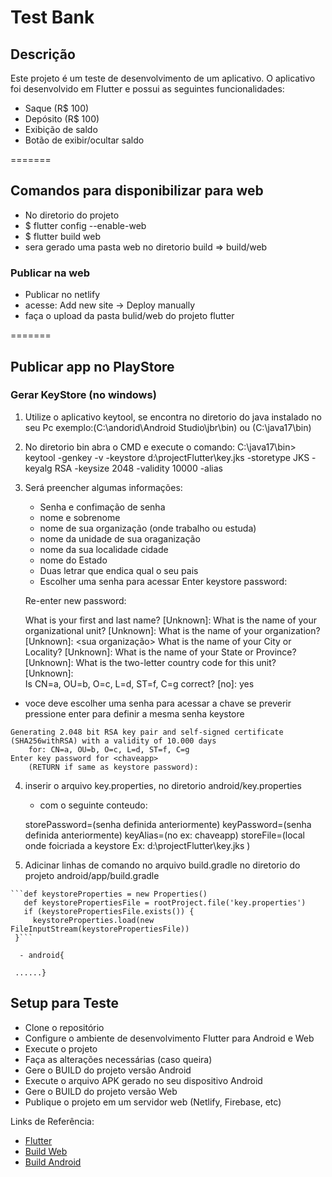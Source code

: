 # Test Bank

## Descrição    
Este projeto é um teste de desenvolvimento de um aplicativo. O aplicativo foi desenvolvido em Flutter e possui as seguintes funcionalidades:
- Saque (R$ 100)
- Depósito (R$ 100)
- Exibição de saldo
- Botão de exibir/ocultar saldo

=======
## Comandos para disponibilizar para web
- No diretorio do projeto
- $ flutter config --enable-web
- $ flutter build web
- sera gerado uma pasta web no diretorio build => build/web
### Publicar na web
- Publicar no netlify
- acesse: Add new site -> Deploy manually
- faça o upload da pasta bulid/web do projeto flutter

=======

## Publicar app no PlayStore

### Gerar KeyStore (no windows)

 1. Utilize o aplicativo keytool, se encontra no diretorio do java instalado no seu Pc exemplo:(C:\andorid\Android Studio\jbr\bin) ou (C:\java17\bin)

 2. No diretorio bin abra o CMD e execute o comando: C:\java17\bin> keytool -genkey -v -keystore d:\projectFlutter\key.jks -storetype JKS -keyalg RSA -keysize 2048 -validity 10000 -alias <chaveapp>

 3. Será preencher algumas informações:
    - Senha e confimação de senha
    - nome e sobrenome
    - nome de sua organização (onde trabalho ou estuda)
    - nome da unidade de sua oraganização
    - nome da sua localidade cidade
    - nome do Estado
    - Duas letrar que endica qual o seu pais
    - Escolher uma senha para acessar
    Enter keystore password: 

    Re-enter new password:

    What is your first and last name?
      [Unknown]:  <seu nome>
    What is the name of your organizational unit?
      [Unknown]: <sua unidade organizacional>
    What is the name of your organization?
      [Unknown]:  <sua organização>
    What is the name of your City or Locality?
      [Unknown]: <sua cidade>
    What is the name of your State or Province?
      [Unknown]: <seu estado>
    What is the two-letter country code for this unit?
      [Unknown]: <br>
    Is CN=a, OU=b, O=c, L=d, ST=f, C=g correct?
      [no]:  yes

   - voce deve escolher uma senha para acessar a chave se preverir pressione enter para definir a mesma senha keystore
   
    Generating 2.048 bit RSA key pair and self-signed certificate (SHA256withRSA) with a validity of 10.000 days
        for: CN=a, OU=b, O=c, L=d, ST=f, C=g
    Enter key password for <chaveapp>
        (RETURN if same as keystore password):

  4. inserir o arquivo key.properties, no diretorio android/key.properties
     - com o seguinte conteudo:
       
      storePassword=<password-from-previous-step>(senha definida anteriormente)
      keyPassword=<password-from-previous-step>(senha definida anteriormente)
      keyAlias=<alias>(no ex: chaveapp)
      storeFile=<keystore-file-location>(local onde foicriada a keystore Ex: d:\\projectFlutter\\key.jks )

  5. Adicinar linhas de comando no arquivo build.gradle no diretorio do projeto android/app/build.gradle
    

    ```def keystoreProperties = new Properties()
       def keystorePropertiesFile = rootProject.file('key.properties')
       if (keystorePropertiesFile.exists()) {
         keystoreProperties.load(new FileInputStream(keystorePropertiesFile))
     }```
    
      - android{
      
     ......}
 
## Setup para Teste

- Clone o repositório
- Configure o ambiente de desenvolvimento Flutter para Android e Web
- Execute o projeto
- Faça as alterações necessárias (caso queira)
- Gere o BUILD do projeto versão Android
- Execute o arquivo APK gerado no seu dispositivo Android
- Gere o BUILD do projeto versão Web
- Publique o projeto em um servidor web (Netlify, Firebase, etc)


Links de Referência:
- [Flutter](https://flutter.dev/)
- [Build Web](https://docs.flutter.dev/platform-integration/web/building)
- [Build Android](https://flutter.dev/docs/deployment/android)
